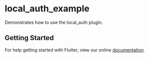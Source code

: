# local_auth_example

Demonstrates how to use the local_auth plugin.

## Getting Started

For help getting started with Flutter, view our online
[documentation](https://flutter.dev/).
